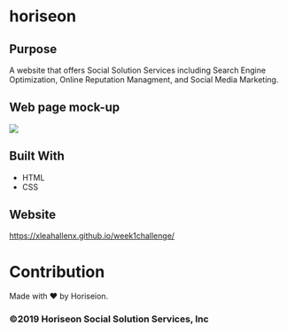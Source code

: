 # horiseon

## Purpose
A website that offers Social Solution Services including Search Engine Optimization, Online Reputation Managment, and Social Media Marketing. 

## Web page mock-up
<img src="./assets/images/horiseon-screen_shot.jpg">

## Built With
* HTML
* CSS

## Website
https://xleahallenx.github.io/week1challenge/

# Contribution
Made with ❤️ by Horiseion.

### ©️2019 Horiseon Social Solution Services, Inc 